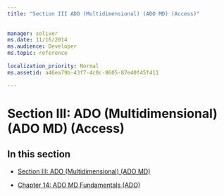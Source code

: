```yaml
---
title: "Section III ADO (Multidimensional) (ADO MD) (Access)"
 
 
manager: soliver
ms.date: 11/16/2014
ms.audience: Developer
ms.topic: reference
  
localization_priority: Normal
ms.assetid: a46ea79b-43f7-4c0c-8605-87e40f45f411

---
```


# Section III: ADO (Multidimensional) (ADO MD) (Access)

## In this section

- [Section III: ADO (Multidimensional) (ADO MD)](section-iii-ado-multidimensionalado-md.md)
    
- [Chapter 14: ADO MD Fundamentals (ADO)](chapter-14-ado-md-fundamentals-ado.md)
    

